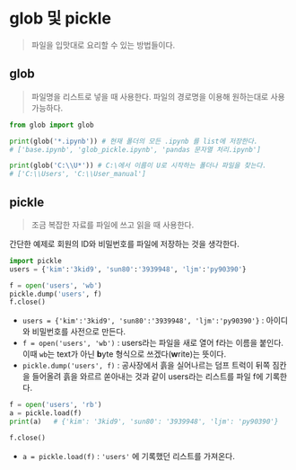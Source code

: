 # glob 및 pickle

> 파일을 입맛대로 요리할 수 있는 방법들이다.



## glob

> 파일명을 리스트로 넣을 때 사용한다. 파일의 경로명을 이용해 원하는대로 사용가능하다.

```python
from glob import glob

print(glob('*.ipynb')) # 현재 폴더의 모든 .ipynb 를 list에 저장한다.
# ['base.ipynb', 'glob_pickle.ipynb', 'pandas 문자열 처리.ipynb']

print(glob('C:\\U*')) # C:\에서 이름이 U로 시작하는 폴더나 파일을 찾는다.
# ['C:\\Users', 'C:\\User_manual']
```



## pickle

> 조금 복잡한 자료를 파일에 쓰고 읽을 때 사용한다.



간단한 예제로 회원의 ID와 비밀번호를 파일에 저장하는 것을 생각한다.

```python
import pickle
users = {'kim':'3kid9', 'sun80':'3939948', 'ljm':'py90390'}

f = open('users', 'wb')
pickle.dump('users', f)
f.close()
```

* `users = {'kim':'3kid9', 'sun80':'3939948', 'ljm':'py90390'}` : 아이디와 비밀번호를 사전으로 만든다.
* `f = open('users', 'wb')` : users라는 파일을 새로 열어 f라는 이름을 붙인다. 이때 `wb`는 text가 아닌 **b**yte 형식으로 쓰겠다(**w**rite)는 뜻이다.
* `pickle.dump('users', f)` : 공사장에서 흙을 실어나르는 덤프 트럭이 뒤쪽 짐칸을 들어올려 흙을 와르르 쏟아내는 것과 같이 users라는 리스트를 파일 f에 기록한다.



```python
f = open('users', 'rb')
a = pickle.load(f)
print(a)   # {'kim': '3kid9', 'sun80': '3939948', 'ljm': 'py90390'}

f.close()
```

* `a = pickle.load(f)` : `'users'` 에 기록했던 리스트를 가져온다.

